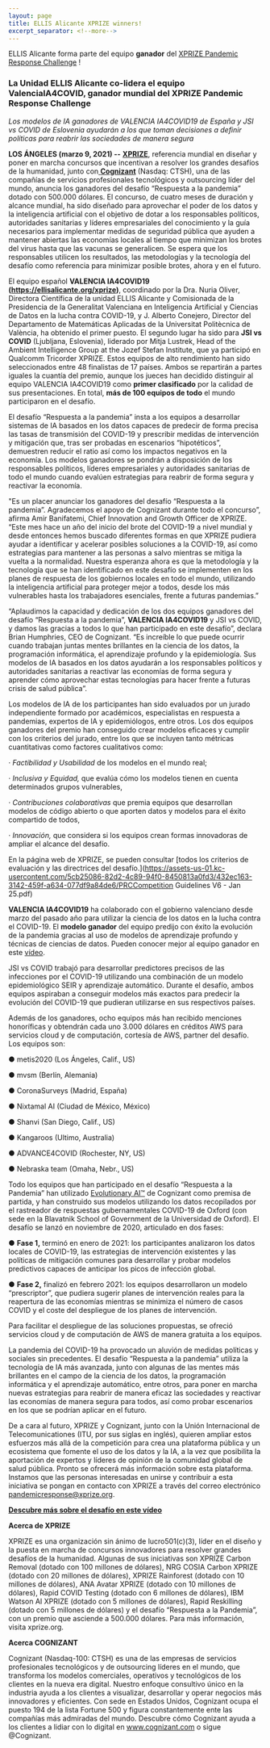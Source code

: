 ```yaml
---
layout: page
title: ELLIS Alicante XPRIZE winners!
excerpt_separator: <!--more-->
---
```


ELLIS Alicante forma parte del equipo **ganador** del [XPRIZE Pandemic Response Challenge](https://www.xprize.org/challenge/pandemicresponse) !

<!--more-->

### La Unidad ELLIS Alicante co-lidera el equipo ValenciaIA4COVID, ganador mundial del XPRIZE Pandemic Response Challenge

*Los modelos de IA ganadores de VALENCIA IA4COVID19 de España y JSI vs COVID de Eslovenia ayudarán a los que toman decisiones a definir políticas para reabrir las sociedades de manera segura* 

**LOS ÁNGELES (marzo 9, 2021) --** [**XPRIZE**](https://www.xprize.org/), referencia mundial en diseñar y poner en marcha concursos que incentivan a resolver los grandes desafíos de la humanidad, junto con[ ](https://www.cognizant.com/)[**Cognizant**](https://www.cognizant.com/es-es/) (Nasdaq: CTSH), una de las compañías de servicios profesionales tecnológicos y outsourcing líder del mundo, anuncia los ganadores del desafío “Respuesta a la pandemia” dotado con 500.000 dólares. El concurso, de cuatro meses de duración y alcance mundial, ha sido diseñado para aprovechar el poder de los datos y la inteligencia artificial con el objetivo de dotar a los responsables políticos, autoridades sanitarias y líderes empresariales del conocimiento y la guía necesarios para implementar medidas de seguridad pública que ayuden a mantener abiertas las economías locales al tiempo que minimizan los brotes del virus hasta que las vacunas se generalicen. Se espera que los responsables utilicen los resultados, las metodologías y la tecnología del desafío como referencia para minimizar posible brotes, ahora y en el futuro.  

El equipo español **VALENCIA IA4COVID19 (https://ellisalicante.org/xprize)**, coordinado por la Dra. Nuria Oliver, Directora Científica de la unidad ELLIS Alicante y Comisionada de la Presidencia de la Generalitat Valenciana en Inteligencia Artificial y Ciencias de Datos en la lucha contra COVID-19, y J. Alberto Conejero, Director del Departamento de Matemáticas Aplicadas de la Universitat Politècnica de València, ha obtenido el primer puesto. El segundo lugar ha sido para **JSI vs COVID** (Ljubljana, Eslovenia), liderado por Mitja Lustrek, Head of the Ambient Intelligence Group at the Jozef Stefan Institute, que ya participó en Qualcomm Tricorder XPRIZE. Estos equipos de alto rendimiento han sido seleccionados entre 48 finalistas de 17 países. Ambos se repartirán a partes iguales la cuantía del premio, aunque los jueces han decidido distinguir al equipo VALENCIA IA4COVID19 como **primer clasificado** por la calidad de sus presentaciones. En total, **más de 100 equipos de todo** el mundo participaron en el desafío.

El desafío “Respuesta a la pandemia” insta a los equipos a desarrollar sistemas de IA basados en los datos capaces de predecir de forma precisa las tasas de transmisión del COVID-19 y prescribir medidas de intervención y mitigación que, tras ser probadas en escenarios “hipotéticos”, demuestren reducir el ratio así como los impactos negativos en la economía. Los modelos ganadores se pondrán a disposición de los responsables políticos, líderes empresariales y autoridades sanitarias de todo el mundo cuando evalúen estrategias para reabrir de forma segura y reactivar la economía.  

"Es un placer anunciar los ganadores del desafío “Respuesta a la pandemia”. Agradecemos el apoyo de Cognizant durante todo el concurso”, afirma Amir Banifatemi, Chief Innovation and Growth Officer de XPRIZE. “Este mes hace un año del inicio del brote del COVID-19 a nivel mundial y desde entonces hemos buscado diferentes formas en que XPRIZE pudiera ayudar a identificar y acelerar posibles soluciones a la COVID-19, así como estrategias para mantener a las personas a salvo mientras se mitiga la vuelta a la normalidad. Nuestra esperanza ahora es que la metodología y la tecnología que se han identificado en este desafío se implementen en los planes de respuesta de los gobiernos locales en todo el mundo, utilizando la inteligencia artificial para proteger mejor a todos, desde los más vulnerables hasta los trabajadores esenciales, frente a futuras pandemias.”

“Aplaudimos la capacidad y dedicación de los dos equipos ganadores del desafío “Respuesta a la pandemia”, **VALENCIA IA4COVID19** y JSI vs COVID, y damos las gracias a todos lo que han participado en este desafío”, declara Brian Humphries, CEO de Cognizant. “Es increíble lo que puede ocurrir cuando trabajan juntas mentes brillantes en la ciencia de los datos, la programación informática, el aprendizaje profundo y la epidemiología. Sus modelos de IA basados en los datos ayudarán a los responsables políticos y autoridades sanitarias a reactivar las economías de forma segura y aprender cómo aprovechar estas tecnologías para hacer frente a futuras crisis de salud pública”. 

Los modelos de IA de los participantes han sido evaluados por un jurado independiente formado por académicos, especialistas en respuesta a pandemias, expertos de IA y epidemiólogos, entre otros. Los dos equipos ganadores del premio han conseguido crear modelos eficaces y cumplir con los criterios del jurado, entre los que se incluyen tanto métricas cuantitativas como factores cualitativos como: 

·     *Factibilidad y Usabilidad* de los modelos en el mundo real; 

·     *Inclusiva y Equidad,* que evalúa cómo los modelos tienen en cuenta determinados grupos vulnerables, 

·     *Contribuciones colaborativas* que premia equipos que desarrollan modelos de código abierto o que aporten datos y modelos para el éxito compartido de todos,

·     *Innovación,* que considera si los equipos crean formas innovadoras de ampliar el alcance del desafío. 

En la página web de XPRIZE, se pueden consultar [todos los criterios de evaluación y las directrices del desafío.](https://assets-us-01.kc-usercontent.com/5cb25086-82d2-4c89-94f0-8450813a0fd3/432ec163-3142-459f-a634-077df9a84de6/PRCCompetition Guidelines V6 - Jan 25.pdf) 

**VALENCIA IA4COVID19** ha colaborado con el gobierno valenciano desde marzo del pasado año para utilizar la ciencia de los datos en la lucha contra el COVID-19. El **modelo ganador** del equipo predijo con éxito la evolución de la pandemia gracias al uso de modelos de aprendizaje profundo y técnicas de ciencias de datos.  Pueden conocer mejor al equipo ganador en este [vídeo](https://www.youtube.com/watch?v=oBxGeUu5Rvo). 

JSI vs COVID trabajó para desarrollar predictores precisos de las infecciones por el COVID-19 utilizando una combinación de un modelo epidemiológico SEIR y aprendizaje automático. Durante el desafío, ambos equipos aspiraban a conseguir modelos más exactos para predecir la evolución del COVID-19 que pudieran utilizarse en sus respectivos países.

Además de los ganadores, ocho equipos más han recibido menciones honoríficas y obtendrán cada uno 3.000 dólares en créditos AWS para servicios cloud y de computación, cortesía de AWS, partner del desafío. Los equipos son:

●   metis2020 (Los Ángeles, Calif., US)

●   mvsm (Berlín, Alemania)

●   CoronaSurveys (Madrid, España)

●   Nixtamal AI (Ciudad de México, México)

●   Shanvi (San Diego, Calif., US)

●   Kangaroos (Ultimo, Australia)

●   ADVANCE4COVID (Rochester, NY, US)

●   Nebraska team (Omaha, Nebr., US)

Todo los equipos que han participado en el desafío “Respuesta a la Pandemia” han utilizado [Evolutionary AI™](https://www.cognizant.com/es/es/ai/evolutionary-ai) de Cognizant como premisa de partida, y han construido sus modelos utilizando los datos recopilados por el rastreador de respuestas gubernamentales COVID-19 de Oxford (con sede en la Blavatnik School of Government de la Universidad de Oxford). El desafío se lanzó en noviembre de 2020, articulado en dos fases:

●   **Fase 1,** terminó en enero de 2021: los participantes analizaron los datos locales de COVID-19, las estrategias de intervención existentes y las políticas de mitigación comunes para desarrollar y probar modelos predictivos capaces de anticipar los picos de infección global. 

●   **Fase 2,** finalizó en febrero 2021: los equipos desarrollaron un modelo “prescriptor”, que pudiera sugerir planes de intervención reales para la reapertura de las economías mientras se minimiza el número de casos COVID y el coste del despliegue de los planes de intervención. 

Para facilitar el despliegue de las soluciones propuestas, se ofreció servicios cloud y de computación de AWS de manera gratuita a los equipos. 

La pandemia del COVID-19 ha provocado un aluvión de medidas políticas y sociales sin precedentes. El desafío “Respuesta a la pandemia” utiliza la tecnología de IA más avanzada, junto con algunas de las mentes más brillantes en el campo de la ciencia de los datos, la programación informática y el aprendizaje automático, entre otros, para poner en marcha nuevas estrategias para reabrir de manera eficaz las sociedades y reactivar las economías de manera segura para todos, así como probar escenarios en los que se podrían aplicar en el futuro. 

De a cara al futuro, XPRIZE y Cognizant, junto con la Unión Internacional de Telecomunicationes (ITU, por sus siglas en inglés), quieren ampliar estos esfuerzos más allá de la competición para crea una plataforma pública y un ecosistema que fomente el uso de los datos y la IA, a la vez que posibilita la aportación de expertos y líderes de opinión de la comunidad global de salud pública. Pronto se ofrecerá más información sobre esta plataforma. Instamos que las personas interesadas en unirse y contribuir a esta iniciativa se pongan en contacto con XPRIZE a través del correo electrónico pandemicresponse@xprize.org. 

[**Descubre más sobre el desafío en este vídeo**](https://www.cognizant.com/pandemic-response) 

 

**Acerca de XPRIZE**

XPRIZE es una organización sin ánimo de lucro501(c)(3), líder en el diseño y la puesta en marcha de concursos innovadores para resolver grandes desafíos de la humanidad. Algunas de sus iniciativas son XPRIZE Carbon Removal (dotado con 100 millones de dólares), NRG COSIA Carbon XPRIZE (dotado con 20 millones de dólares), XPRIZE Rainforest (dotado con 10 millones de dólares), ANA Avatar XPRIZE (dotado con 10 millones de dólares), Rapid COVID Testing (dotado con 6 millones de dólares), IBM Watson AI XPRIZE (dotado con 5 millones de dólares), Rapid Reskilling (dotado con 5 millones de dólares) y el desafío “Respuesta a la Pandemia”, con un premio que asciende a 500.000 dólares. Para más información, visita xprize.org.

 

**Acerca COGNIZANT**

Cognizant (Nasdaq-100: CTSH) es una de las empresas de servicios profesionales tecnológicos y de outsourcing líderes en el mundo, que transforma los modelos comerciales, operativos y tecnológicos de los clientes en la nueva era digital. Nuestro enfoque consultivo único en la industria ayuda a los clientes a visualizar, desarrollar y operar negocios más innovadores y eficientes. Con sede en Estados Unidos, Cognizant ocupa el puesto 194 de la lista Fortune 500 y figura constantemente ente las compañías más admiradas del mundo. Descubre cómo Cognizant ayuda a los clientes a lidiar con lo digital en www.cognizant.com o sigue @Cognizant.

 

 

 

 

 

 

 

 

 

 

 